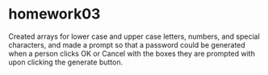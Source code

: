 # homework03
 Created arrays for lower case and upper case letters, numbers, and special characters, and made a prompt so that a password could be generated when a person clicks OK or Cancel with the boxes they are prompted with upon clicking the generate button.
